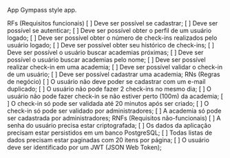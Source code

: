 App
Gympass style app.

RFs (Requisitos funcionais)
[ ] Deve ser possível se cadastrar;
[ ] Deve ser possível se autenticar;
[ ] Deve ser possível obter o perfil de um usuário logado;
[ ] Deve ser possível obter o número de check-ins realizados pelo usuário logado;
[ ] Deve ser possível obter seu histórico de check-ins;
[ ] Deve ser possível o usuário buscar academias próximas;
[ ] Deve ser possível o usuário buscar academias pelo nome;
[ ] Deve ser possível realizar check-in em uma academia;
[ ] Deve ser possível validar o check-in de um usuário;
[ ] Deve ser possível cadastrar uma academia;
RNs (Regras de negócio)
[ ] O usuário não deve poder se cadastrar com um e-mail duplicado;
[ ] O usuário não pode fazer 2 check-ins no mesmo dia;
[ ] O usuário não pode fazer check-in se não estiver perto (100m) da academia;
[ ] O check-in só pode ser validada até 20 minutos após ser criado;
[ ] O check-in só pode ser validado por administradores;
[ ] A academia só pode ser cadastrada por administradores;
RNFs (Requisitos não-funcionais)
[ ] A senha do usuário precisa estar criptografada;
[ ] Os dados da aplicação precisam estar persistidos em um banco PostgreSQL;
[ ] Todas listas de dados precisam estar paginadas com 20 itens por página;
[ ] O usuário deve ser identificado por um JWT (JSON Web Token);